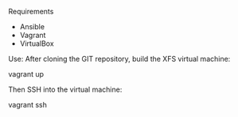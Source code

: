 Requirements
- Ansible
- Vagrant
- VirtualBox

Use:
After cloning the GIT repository, build the XFS virtual machine:

  vagrant up

Then SSH into the virtual machine:

  vagrant ssh
